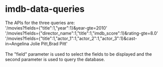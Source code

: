 # imdb-data-queries

The APIs for the three queries are:  <br />
'/movies?fields={"title":1,"year":1}&year-gte=2010'  <br />
'/movies?fields={"director_name":1,"title":1,"imdb_score":1}&rating-gte=8.0'  <br />
'/movies?fields={"title":1,"actor_1":1,"actor_2":1,"actor_3":1}&cast-in=Angelina Jolie Pitt,Brad Pitt'  <br />
 <br />
The "field" parameter is used to select the fields to be displayed and the second parameter is used to query the database.
